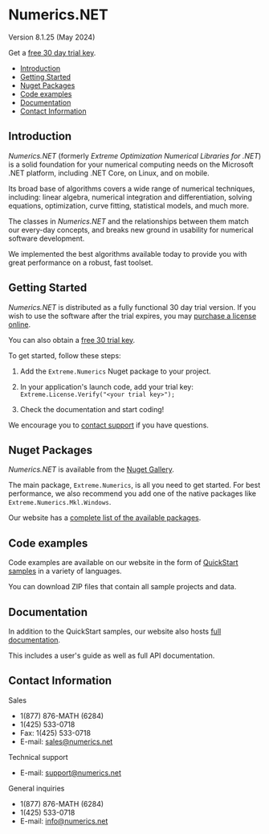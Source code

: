 # Numerics.NET

Version 8.1.25 (May 2024)

Get a [free 30 day trial key](https://numerics.net/trial-key).

- [Introduction](#introduction)
- [Getting Started](#getting-started)
- [Nuget Packages](#nuget-packages)
- [Code examples](#code-examples)
- [Documentation](#documentation)
- [Contact Information](#contact-information)


## Introduction

_Numerics.NET_ (formerly _Extreme Optimization Numerical Libraries for .NET_) is a solid foundation for your numerical computing needs on the Microsoft .NET platform, including .NET Core, on Linux, and on mobile.

Its broad base of algorithms covers a wide range of numerical techniques, including: linear algebra, numerical integration and differentiation, solving equations, optimization, curve fitting, statistical models, and much more.

The classes in _Numerics.NET_ and the relationships between them match our every-day concepts, and breaks new ground in usability for numerical software development.

We implemented the best algorithms available today to provide you with great performance on a robust, fast toolset.


## Getting Started

_Numerics.NET_ is distributed as a fully functional 30 day trial version. If you wish to use the software after the trial expires, you may [purchase a license online](https://numerics.net/how-to-buy).

You can also obtain a [free 30 trial key](https://numerics.net/trial-key).

To get started, follow these steps:

1. Add the `Extreme.Numerics` Nuget package to your project.
 
2. In your application's launch code, add your trial key:  
     `Extreme.License.Verify("<your trial key>");`
 
3. Check the documentation and start coding!

We encourage you to [contact support](mailto:support@numerics.net) if you have questions.


## Nuget Packages

_Numerics.NET_ is available from the [Nuget Gallery](https://www.nuget.org/profiles/Numerics.NET).

The main package, `Extreme.Numerics`, is all you need to get started. For best performance, we also recommend you add one of the native packages like `Extreme.Numerics.Mkl.Windows`.

Our website has a [complete list of the available packages](https://numerics.net/nuget).

## Code examples

Code examples are available on our website in the form of [QuickStart samples](https://numerics.net/quickstart/) in a variety of languages.

You can download ZIP files that contain all sample projects and data.


## Documentation

In addition to the QuickStart samples, our website also hosts [full documentation](https://numerics.net/documentation/).

This includes a user's guide as well as full API documentation.


## Contact Information

Sales

- 1(877) 876-MATH (6284)
- 1(425) 533-0718
- Fax: 1(425) 533-0718
- E-mail: [sales@numerics.net](mailto:sales@numerics.net)

Technical support
- E-mail: [support@numerics.net](mailto:support@numerics.net)

General inquiries
- 1(877) 876-MATH (6284)
- 1(425) 533-0718
- E-mail: [info@numerics.net](mailto:info@numerics.net)
